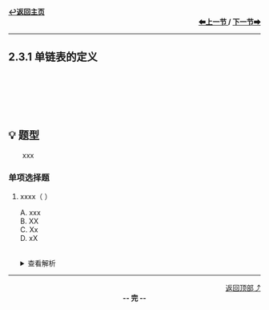 <a name="top"></a>
<div align="left">
    <a href="/README.md"><b>↩返回主页</b></a>
</div>
<div align="right">
    <b>
    <a href="../2.2%20线性表的顺序表示/2.2.2%20顺序表上基本操作的实现.md">⬅上一节 </a>
    /
    <a href="2.3.2%20单链表上基本操作的实现.md"> 下一节➡</a>
    </b>
</div>
<hr>

## 2.3.1 单链表的定义

<br>

&emsp;&emsp;

<br>

## 💡 题型

&emsp;&emsp;xxx

### 单项选择题

1. xxxx（ ）

    A. xxx<br>
    B. XX<br>
    C. Xx<br>
    D. xX<br><br>
    <details>
    <summary>查看解析</summary>
    <p>答案：x</p>
    </details>

<hr>

<div align="right">
    <a href="#top">返回顶部⤴</a>
</div>

<div align="center">
    <b>-- 完 --</b>
</div>
